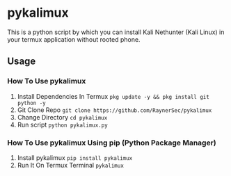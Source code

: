 # pykalimux
This is a python script by which you can install Kali Nethunter (Kali Linux) in your termux application without rooted phone.

## Usage
### How To Use pykalimux
1. Install Dependencies In Termux `pkg update -y && pkg install git python -y`
2. Git Clone Repo `git clone https://github.com/RaynerSec/pykalimux`
3. Change Directory `cd pykalimux`
4. Run script `python pykalimux.py`
### How To Use pykalimux Using pip (Python Package Manager)
1. Install pykalimux `pip install pykalimux`
2. Run It On Termux Terminal `pykalimux`
